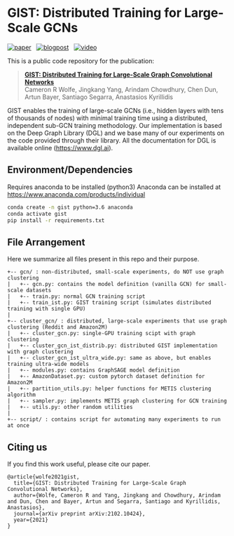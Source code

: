 # GIST: Distributed Training for Large-Scale GCNs


[![paper](https://img.shields.io/badge/Paper-arXiv-b31b1b)](https://arxiv.org/abs/2102.10424)
&nbsp;
[![blogpost](https://img.shields.io/badge/Blog%20Post-medium-2596be)](https://towardsdatascience.com/effortless-distributed-training-of-ultra-wide-gcns-6e9873f58a50)
&nbsp;
[![video](https://img.shields.io/badge/Video-YouTube-ff2038)](https://www.youtube.com/watch?v=lc9rYKHkgv0&ab_channel=ResearchMadeSimple)
&nbsp;


This is a public code repository for the publication:
> [**GIST: Distributed Training for Large-Scale Graph Convolutional Networks**](https://arxiv.org/abs/2102.10424)<br>
> Cameron R Wolfe, Jingkang Yang, Arindam Chowdhury, Chen Dun, Artun Bayer, Santiago Segarra, Anastasios Kyrillidis<br>

GIST enables the training of large-scale
GCNs (i.e., hidden layers with tens of thousands of nodes) with minimal training
time using a distributed, independent sub-GCN training methodology.
Our implementation is based on the Deep Graph Library (DGL) and we base many of
our experiments on the code provided through their library. All the documentation
for DGL is available online (https://www.dgl.ai).

## Environment/Dependencies

Requires anaconda to be installed (python3)
Anaconda can be installed at https://www.anaconda.com/products/individual

```bash
conda create -n gist python=3.6 anaconda
conda activate gist
pip install -r requirements.txt
```

## File Arrangement

Here we summarize all files present in this repo and their purpose.
```
+-- gcn/ : non-distributed, small-scale experiments, do NOT use graph clustering
|   +-- gcn.py: contains the model definition (vanilla GCN) for small-scale datasets
|   +-- train.py: normal GCN training script
|   +-- train_ist.py: GIST training script (simulates distributed training with single GPU)
|
+-- cluster_gcn/ : distributed, large-scale experiments that use graph clustering (Reddit and Amazon2M)
|   +-- cluster_gcn.py: single-GPU training scipt with graph clustering
|   +-- cluster_gcn_ist_distrib.py: distributed GIST implementation with graph clustering
|   +-- cluster_gcn_ist_ultra_wide.py: same as above, but enables training ultra-wide models
|   +-- modules.py: contains GraphSAGE model definition
|   +-- AmazonDataset.py: custom pytorch dataset definition for Amazon2M
|   +-- partition_utils.py: helper functions for METIS clustering algorithm
|   +-- sampler.py: implements METIS graph clustering for GCN training
|   +-- utils.py: other random utilities
|
+-- script/ : contains script for automating many experiments to run at once
```

## Citing us
If you find this work useful, please cite our paper.
```
@article{wolfe2021gist,
  title={GIST: Distributed Training for Large-Scale Graph Convolutional Networks},
  author={Wolfe, Cameron R and Yang, Jingkang and Chowdhury, Arindam and Dun, Chen and Bayer, Artun and Segarra, Santiago and Kyrillidis, Anastasios},
  journal={arXiv preprint arXiv:2102.10424},
  year={2021}
}
```
